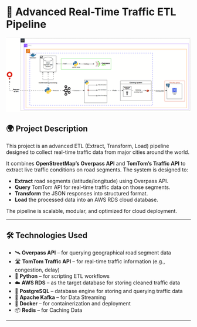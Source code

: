 # 🚦 Advanced Real-Time Traffic ETL Pipeline

![Architecture Overview](./img/myarchv2.gif)

## 🌍 Project Description

This project is an advanced ETL (Extract, Transform, Load) pipeline designed to collect real-time traffic data from major cities around the world.

It combines **OpenStreetMap’s Overpass API** and **TomTom’s Traffic API** to extract live traffic conditions on road segments. The system is designed to:
- **Extract** road segments (latitude/longitude) using Overpass API.
- **Query** TomTom API for real-time traffic data on those segments.
- **Transform** the JSON responses into structured format.
- **Load** the processed data into an AWS RDS cloud database.

The pipeline is scalable, modular, and optimized for cloud deployment.

---

## 🛠️ Technologies Used

- 🛰️ **Overpass API** – for querying geographical road segment data
- 🛣️ **TomTom Traffic API** – for real-time traffic information (e.g., congestion, delay)
- 🐍 **Python** – for scripting ETL workflows
- ☁️ **AWS RDS** – as the target database for storing cleaned traffic data
- 🐘 **PostgreSQL** – database engine for storing and querying traffic data
- 🧠 **Apache Kafka**  – for Data Streaming
- 🐳 **Docker** – for containerization and deployment
- 📦 **Redis** – for Caching Data
---

